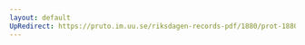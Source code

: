 ```yaml
---
layout: default
UpRedirect: https://pruto.im.uu.se/riksdagen-records-pdf/1880/prot-1880--fk--005.pdf
---
```

